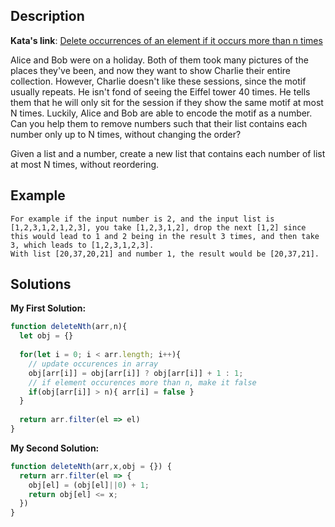 ## Description

**Kata's link**: [Delete occurrences of an element if it occurs more than n times](https://www.codewars.com/kata/554ca54ffa7d91b236000023)

Alice and Bob were on a holiday. Both of them took many pictures of the places they've been, and now they want to show Charlie their entire collection. However, Charlie doesn't like these sessions, since the motif usually repeats. He isn't fond of seeing the Eiffel tower 40 times.
He tells them that he will only sit for the session if they show the same motif at most N times. Luckily, Alice and Bob are able to encode the motif as a number. Can you help them to remove numbers such that their list contains each number only up to N times, without changing the order?

Given a list and a number, create a new list that contains each number of list at most N times, without reordering.


## Example

```
For example if the input number is 2, and the input list is [1,2,3,1,2,1,2,3], you take [1,2,3,1,2], drop the next [1,2] since this would lead to 1 and 2 being in the result 3 times, and then take 3, which leads to [1,2,3,1,2,3].
With list [20,37,20,21] and number 1, the result would be [20,37,21].
```

## Solutions

**My First Solution:**


```js
function deleteNth(arr,n){
  let obj = {}
  
  for(let i = 0; i < arr.length; i++){
    // update occurences in array
    obj[arr[i]] = obj[arr[i]] ? obj[arr[i]] + 1 : 1;
    // if element occurences more than n, make it false
    if(obj[arr[i]] > n){ arr[i] = false }
  }
  
  return arr.filter(el => el)
}
```

**My Second Solution:**

```js
function deleteNth(arr,x,obj = {}) {
  return arr.filter(el => {
    obj[el] = (obj[el]||0) + 1;
    return obj[el] <= x;
  })
}
```


